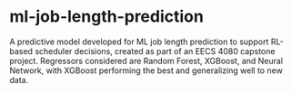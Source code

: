 # ml-job-length-prediction
A predictive model developed for ML job length prediction to support RL-based scheduler decisions, created as part of an EECS 4080 capstone project. Regressors considered are Random Forest, XGBoost, and Neural Network, with XGBoost performing the best and generalizing well to new data.
